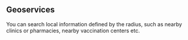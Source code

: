 ## Geoservices

You can search local information defined by the radius, such as nearby clinics or pharmacies, nearby vaccination centers etc.